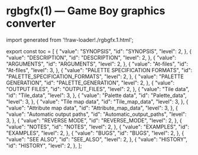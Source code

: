 # rgbgfx(1) — Game Boy graphics converter

import generated from '!!raw-loader!./rgbgfx.1.html';

<div className="manual-text" dangerouslySetInnerHTML={{ __html: generated }} />

export const toc = [
{
	"value": "SYNOPSIS",
	"id": "SYNOPSIS",
	"level": 2,
},
{
	"value": "DESCRIPTION",
	"id": "DESCRIPTION",
	"level": 2,
},
{
	"value": "ARGUMENTS",
	"id": "ARGUMENTS",
	"level": 2,
},
{
	"value": "At-files",
	"id": "At-files",
	"level": 3,
},
{
	"value": "PALETTE SPECIFICATION FORMATS",
	"id": "PALETTE_SPECIFICATION_FORMATS",
	"level": 2,
},
{
	"value": "PALETTE GENERATION",
	"id": "PALETTE_GENERATION",
	"level": 2,
},
{
	"value": "OUTPUT FILES",
	"id": "OUTPUT_FILES",
	"level": 2,
},
{
	"value": "Tile data",
	"id": "Tile_data",
	"level": 3,
},
{
	"value": "Palette data",
	"id": "Palette_data",
	"level": 3,
},
{
	"value": "Tile map data",
	"id": "Tile_map_data",
	"level": 3,
},
{
	"value": "Attribute map data",
	"id": "Attribute_map_data",
	"level": 3,
},
{
	"value": "Automatic output paths",
	"id": "Automatic_output_paths",
	"level": 3,
},
{
	"value": "REVERSE MODE",
	"id": "REVERSE_MODE",
	"level": 2,
},
{
	"value": "NOTES",
	"id": "NOTES",
	"level": 2,
},
{
	"value": "EXAMPLES",
	"id": "EXAMPLES",
	"level": 2,
},
{
	"value": "BUGS",
	"id": "BUGS",
	"level": 2,
},
{
	"value": "SEE ALSO",
	"id": "SEE_ALSO",
	"level": 2,
},
{
	"value": "HISTORY",
	"id": "HISTORY",
	"level": 2,
},
];
